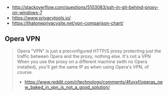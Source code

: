 - http://stackoverflow.com/questions/5103083/ssh-in-git-behind-proxy-on-windows-7
- https://www.privacytools.io/
- https://thatoneprivacysite.net/vpn-comparison-chart/

## Opera VPN

> Opera "VPN" is just a preconfigured HTTP/S proxy protecting just the traffic between Opera and the proxy, nothing else. It's not a VPN
> When you use the proxy on a different machine (with no Opera installed), you'll get the same IP as when using Opera's VPN, of course.
> - https://www.reddit.com/r/technology/comments/4fuyxf/operas_new_baked_in_vpn_is_not_a_good_solution/
